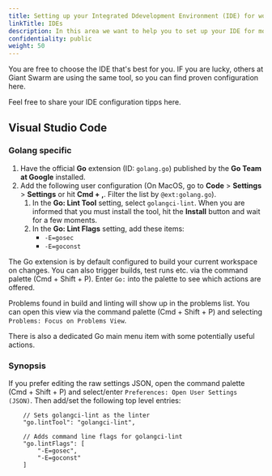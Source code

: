 ```yaml
---
title: Setting up your Integrated Ddevelopment Environment (IDE) for work with Giant Swarm
linkTitle: IDEs
description: In this area we want to help you to set up your IDE for most efficient and painless collaboration with Giant Swarm colleagues and systems.
confidentiality: public
weight: 50
---
```


You are free to choose the IDE that's best for you. IF you are lucky, others at Giant Swarm are using the same tool, so you can find proven configuration here.

Feel free to share your IDE configuration tipps here.

## Visual Studio Code

### Golang specific

1. Have the official **Go** extension (ID: `golang.go`) published by the **Go Team at Google** installed.
2. Add the following user configuration (On MacOS, go to **Code** > **Settings** > **Settings** or hit **Cmd + ,**. Filter the list by `@ext:golang.go`).
   1. In the **Go: Lint Tool** setting, select `golangci-lint`. When you are informed that you must install the tool, hit the **Install** button and wait for a few moments.
   2. In the **Go: Lint Flags** setting, add these items:
      - `-E=gosec`
      - `-E=goconst`

The Go extension is by default configured to build your current workspace on changes. You can also trigger builds, test runs etc. via the command palette (Cmd + Shift + P). Enter `Go:` into the palette to see which actions are offered.

Problems found in build and linting will show up in the problems list. You can open this view via the command palette (Cmd + Shift + P) and selecting `Problems: Focus on Problems View`.

There is also a dedicated Go main menu item with some potentially useful actions.

### Synopsis

If you prefer editing the raw settings JSON, open the command palette (Cmd + Shift + P) and select/enter `Preferences: Open User Settings (JSON)`. Then add/set the following top level entries:

```json5
    // Sets golangci-lint as the linter
    "go.lintTool": "golangci-lint",

    // Adds command line flags for golangci-lint
    "go.lintFlags": [
        "-E=gosec",
        "-E=goconst"
    ]
```
